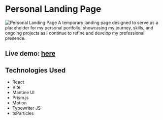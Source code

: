 # Personal Landing Page

![Personal Landing Page](naticodes-landing-page.jpg "Nati Codes Landing Page")
A temporary landing page designed to serve as a placeholder for my personal portfolio, showcasing my journey, skills, and ongoing projects as I continue to refine and develop my professional presence.

## Live demo: [here](https://naticodes.com)

## Technologies Used

- React
- Vite
- Mantine UI
- Prism.js
- Motion
- Typewriter JS
- tsParticles

